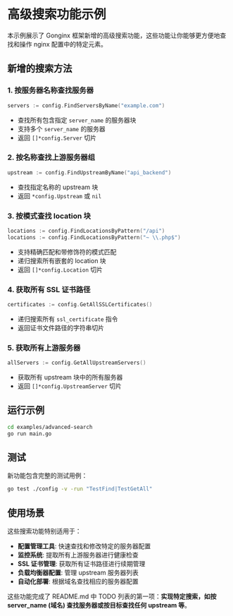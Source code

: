 # 高级搜索功能示例

本示例展示了 Gonginx 框架新增的高级搜索功能，这些功能让你能够更方便地查找和操作 nginx 配置中的特定元素。

## 新增的搜索方法

### 1. 按服务器名称查找服务器
```go
servers := config.FindServersByName("example.com")
```
- 查找所有包含指定 `server_name` 的服务器块
- 支持多个 `server_name` 的服务器
- 返回 `[]*config.Server` 切片

### 2. 按名称查找上游服务器组
```go
upstream := config.FindUpstreamByName("api_backend")
```
- 查找指定名称的 upstream 块
- 返回 `*config.Upstream` 或 `nil`

### 3. 按模式查找 location 块
```go
locations := config.FindLocationsByPattern("/api")
locations := config.FindLocationsByPattern("~ \\.php$")
```
- 支持精确匹配和带修饰符的模式匹配
- 递归搜索所有嵌套的 location 块
- 返回 `[]*config.Location` 切片

### 4. 获取所有 SSL 证书路径
```go
certificates := config.GetAllSSLCertificates()
```
- 递归搜索所有 `ssl_certificate` 指令
- 返回证书文件路径的字符串切片

### 5. 获取所有上游服务器
```go
allServers := config.GetAllUpstreamServers()
```
- 获取所有 upstream 块中的所有服务器
- 返回 `[]*config.UpstreamServer` 切片

## 运行示例

```bash
cd examples/advanced-search
go run main.go
```

## 测试

新功能包含完整的测试用例：

```bash
go test ./config -v -run "TestFind|TestGetAll"
```

## 使用场景

这些搜索功能特别适用于：

- **配置管理工具**: 快速查找和修改特定的服务器配置
- **监控系统**: 提取所有上游服务器进行健康检查
- **SSL 证书管理**: 获取所有证书路径进行续期管理
- **负载均衡器配置**: 管理 upstream 服务器列表
- **自动化部署**: 根据域名查找相应的服务器配置

这些功能完成了 README.md 中 TODO 列表的第一项：**实现特定搜索，如按 server_name (域名) 查找服务器或按目标查找任何 upstream 等**。
